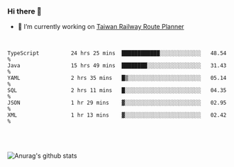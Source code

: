 ### Hi there 👋

- 🔭 I’m currently working on [Taiwan Railway Route Planner](https://github.com/Taiwan-Railway-Route-Planner)

<br/>

<!--START_SECTION:waka-->

```text
TypeScript          24 hrs 25 mins  ████████████░░░░░░░░░░░░░   48.54 %
Java                15 hrs 49 mins  ████████░░░░░░░░░░░░░░░░░   31.43 %
YAML                2 hrs 35 mins   █▒░░░░░░░░░░░░░░░░░░░░░░░   05.14 %
SQL                 2 hrs 11 mins   █░░░░░░░░░░░░░░░░░░░░░░░░   04.35 %
JSON                1 hr 29 mins    ▓░░░░░░░░░░░░░░░░░░░░░░░░   02.95 %
XML                 1 hr 13 mins    ▓░░░░░░░░░░░░░░░░░░░░░░░░   02.42 %
```

<!--END_SECTION:waka-->

<br/>
<br/>

![Anurag's github stats](https://github-readme-stats.vercel.app/api?username=DepickereSven&show_icons=true&theme=tokyonight)



<!--
**DepickereSven/DepickereSven** is a ✨ _special_ ✨ repository because its `README.md` (this file) appears on your GitHub profile.

Here are some ideas to get you started:

- 🔭 I’m currently working on ...
- 🌱 I’m currently learning ...
- 👯 I’m looking to collaborate on ...
- 🤔 I’m looking for help with ...
- 💬 Ask me about ...
- 📫 How to reach me: ...
- 😄 Pronouns: ...
- ⚡ Fun fact: ...
-->
